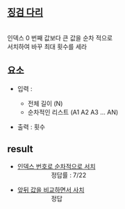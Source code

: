 
## [징검 다리](https://softeer.ai/practice/info.do?idx=1&eid=390)

<br/> 인덱스 0 번째 값보다 큰 값을 순차 적으로
<br/> 서치하여 바꾸 최대 횟수를 세라

## 요소

- 입력 : 
    * 전체 길이 (N)
    * 순차적인 리스트 (A1 A2 A3 ... AN)

- 출력 : 횟수

## result

- [인덱스 번호로 순차적으로 서치](/newSteppingStone/newSteppingStone.py)
    <br/>ㅤㅤㅤㅤㅤㅤ정답률 : 7/22

- [앞뒤 값을 비교하면서 사치](/newSteppingStone/result.py)
    <br/>ㅤㅤㅤㅤㅤㅤ정답